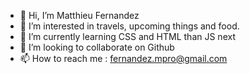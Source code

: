 - 👋 Hi, I’m Matthieu Fernandez
- 👀 I’m interested in travels, upcoming things and food.
- 🌱 I’m currently learning CSS and HTML than JS next
- 💞️ I’m looking to collaborate on Github 
- 📫 How to reach me : fernandez.mpro@gmail.com

<!---
FrzMtt/FrzMtt is a ✨ special ✨ repository because its `README.md` (this file) appears on your GitHub profile.
You can click the Preview link to take a look at your changes.
--->
